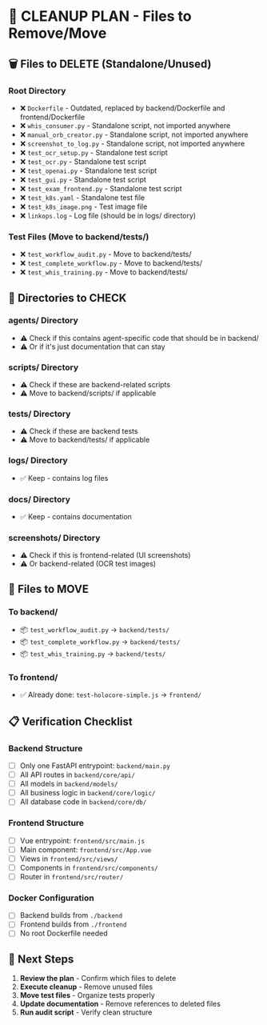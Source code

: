 # 🧹 CLEANUP PLAN - Files to Remove/Move

## 🗑️ Files to DELETE (Standalone/Unused)

### Root Directory
- ❌ `Dockerfile` - Outdated, replaced by backend/Dockerfile and frontend/Dockerfile
- ❌ `whis_consumer.py` - Standalone script, not imported anywhere
- ❌ `manual_orb_creator.py` - Standalone script, not imported anywhere  
- ❌ `screenshot_to_log.py` - Standalone script, not imported anywhere
- ❌ `test_ocr_setup.py` - Standalone test script
- ❌ `test_ocr.py` - Standalone test script
- ❌ `test_openai.py` - Standalone test script
- ❌ `test_gui.py` - Standalone test script
- ❌ `test_exam_frontend.py` - Standalone test script
- ❌ `test_k8s.yaml` - Standalone test file
- ❌ `test_k8s_image.png` - Test image file
- ❌ `linkops.log` - Log file (should be in logs/ directory)

### Test Files (Move to backend/tests/)
- ❌ `test_workflow_audit.py` - Move to backend/tests/
- ❌ `test_complete_workflow.py` - Move to backend/tests/
- ❌ `test_whis_training.py` - Move to backend/tests/

## 📁 Directories to CHECK

### agents/ Directory
- ⚠️ Check if this contains agent-specific code that should be in backend/
- ⚠️ Or if it's just documentation that can stay

### scripts/ Directory  
- ⚠️ Check if these are backend-related scripts
- ⚠️ Move to backend/scripts/ if applicable

### tests/ Directory
- ⚠️ Check if these are backend tests
- ⚠️ Move to backend/tests/ if applicable

### logs/ Directory
- ✅ Keep - contains log files

### docs/ Directory
- ✅ Keep - contains documentation

### screenshots/ Directory
- ⚠️ Check if this is frontend-related (UI screenshots)
- ⚠️ Or backend-related (OCR test images)

## 🔄 Files to MOVE

### To backend/
- 📦 `test_workflow_audit.py` → `backend/tests/`
- 📦 `test_complete_workflow.py` → `backend/tests/`
- 📦 `test_whis_training.py` → `backend/tests/`

### To frontend/
- ✅ Already done: `test-holocore-simple.js` → `frontend/`

## 📋 Verification Checklist

### Backend Structure
- [ ] Only one FastAPI entrypoint: `backend/main.py`
- [ ] All API routes in `backend/core/api/`
- [ ] All models in `backend/models/`
- [ ] All business logic in `backend/core/logic/`
- [ ] All database code in `backend/core/db/`

### Frontend Structure  
- [ ] Vue entrypoint: `frontend/src/main.js`
- [ ] Main component: `frontend/src/App.vue`
- [ ] Views in `frontend/src/views/`
- [ ] Components in `frontend/src/components/`
- [ ] Router in `frontend/src/router/`

### Docker Configuration
- [ ] Backend builds from `./backend`
- [ ] Frontend builds from `./frontend`
- [ ] No root Dockerfile needed

## 🚀 Next Steps

1. **Review the plan** - Confirm which files to delete
2. **Execute cleanup** - Remove unused files
3. **Move test files** - Organize tests properly
4. **Update documentation** - Remove references to deleted files
5. **Run audit script** - Verify clean structure 